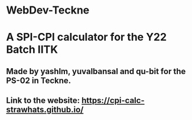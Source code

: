 # WebDev-Teckne
<h1>A SPI-CPI calculator for the Y22 Batch IITK</h1>
<h2>Made by yashlm, yuvalbansal and qu-bit for the PS-02 in Teckne.<h2>
  
Link to the website: https://cpi-calc-strawhats.github.io/
